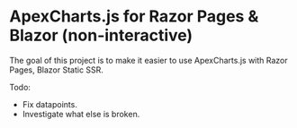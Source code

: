 # ApexCharts.js for Razor Pages & Blazor (non-interactive)

The goal of this project is to make it easier to use ApexCharts.js with Razor Pages, Blazor Static SSR.

Todo:
- Fix datapoints.
- Investigate what else is broken.
